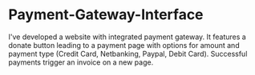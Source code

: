 # Payment-Gateway-Interface
I've developed a website with integrated payment gateway. It features a donate button leading to a payment page with options for amount and payment type (Credit Card, Netbanking, Paypal, Debit Card). Successful payments trigger an invoice on a new page.
